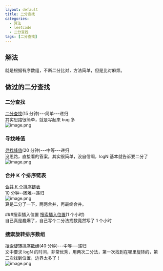 ```yaml
---
layout: default
title: 二分查找
categories:
  - 算法
  - leetcode
  - 二分查找
tags: [二分查找]
---
```


## 解法

就是根据有序数组，不断二分比对，方法简单，但是比对麻烦。

## 做过的二分查找

### 二分查找

[二分查找](https://leetcode-cn.com/problems/binary-search/)(15 分钟)---简单---递归<br />其实思路很简单，就是写起来 bug 多<br />![image.png](https://intranetproxy.alipay.com/skylark/lark/0/2019/png/27385/1563871506192-825eaa1d-3650-4d39-a147-ee519fd911f5.png#align=left&display=inline&height=92&name=image.png&originHeight=298&originWidth=844&size=96555&status=done&width=260)

### 寻找峰值

[寻找峰值](https://leetcode-cn.com/problems/find-peak-element/)(20 分钟)---中等---递归<br />没思路，直接看的答案，其实很简单，没自信啊，logN 基本就告诉要二分了<br />![image.png](https://intranetproxy.alipay.com/skylark/lark/0/2019/png/27385/1563897870152-de7069cf-c7b5-4d06-8434-3cbc7c37a71b.png#align=left&display=inline&height=97&name=image.png&originHeight=300&originWidth=874&size=92012&status=done&width=283)

### 合并 K 个排序链表

[合并 K 个排序链表](https://leetcode-cn.com/problems/merge-k-sorted-lists/)[](https://leetcode-cn.com/problems/merge-k-sorted-lists/)<br />10 分钟--困难--递归<br />![image.png](https://intranetproxy.alipay.com/skylark/lark/0/2019/png/27385/1566373633406-9926dc9d-7588-4a86-bd38-127435249a0a.png#align=left&display=inline&height=90&name=image.png&originHeight=340&originWidth=888&size=95775&status=done&width=234)<br />算是二分了一下，两两合并，再最终合并。

###搜索插入位置
[搜索插入位置](https://leetcode-cn.com/problems/search-insert-position/)(1 个小时)<br />自己真是蠢爆了，自己写个二分法找数竟然写了 1 个小时

### 搜索旋转排序数组

[搜索旋转排序数组](https://leetcode-cn.com/problems/search-in-rotated-sorted-array/)(40 分钟)---中等---递归<br />文中要求 logN 的时间，非常优秀，用两次二分法，第一次找到在哪里旋转的，第二次找到位置，边界太多了！<br />![image.png](https://intranetproxy.alipay.com/skylark/lark/0/2019/png/27385/1563883533322-78443c04-b3d5-47bc-90cb-a70e47ec2fd9.png#align=left&display=inline&height=82&name=image.png&originHeight=310&originWidth=858&size=97311&status=done&width=228)
